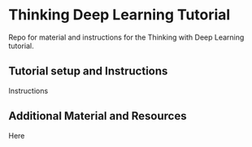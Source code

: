 # Thinking Deep Learning Tutorial

Repo for material and instructions for the Thinking with Deep Learning tutorial.

## Tutorial setup and Instructions

Instructions

## Additional Material and Resources

Here
